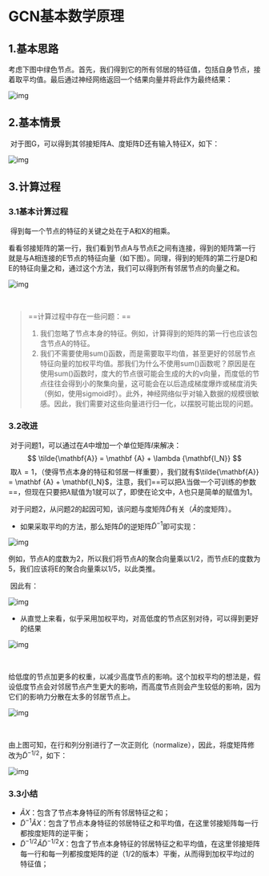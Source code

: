 # GCN基本数学原理

## 1.基本思路

​	考虑下图中绿色节点。首先，我们得到它的所有邻居的特征值，包括自身节点，接着取平均值。最后通过神经网络返回一个结果向量并将此作为最终结果：

![img](https://img-blog.csdnimg.cn/img_convert/3c9a7f4c562a369397b750de033566f9.png)



## 2.基本情景

​	对于图G，可以得到其邻接矩阵A、度矩阵D还有输入特征X，如下：

![img](https://img-blog.csdnimg.cn/img_convert/9f06f5447f13b8f1923204400bd7af90.png)

## 3.计算过程

### 3.1基本计算过程

​	得到每一个节点的特征的关键之处在于A和X的相乘。

​	看看邻接矩阵的第一行，我们看到节点A与节点E之间有连接，得到的矩阵第一行就是与A相连接的E节点的特征向量（如下图）。同理，得到的矩阵的第二行是D和E的特征向量之和，通过这个方法，我们可以得到所有邻居节点的向量之和。

![img](https://img-blog.csdnimg.cn/img_convert/9d2dc5f9274eea7bde6158a45e85cd62.png)

​	



> ==计算过程中存在一些问题：==
>
> 1. 我们忽略了节点本身的特征。例如，计算得到的矩阵的第一行也应该包含节点A的特征。
> 2. 我们不需要使用sum()函数，而是需要取平均值，甚至更好的邻居节点特征向量的加权平均值。那我们为什么不使用sum()函数呢？原因是在使用sum()函数时，度大的节点很可能会生成的大的v向量，而度低的节点往往会得到小的聚集向量，这可能会在以后造成梯度爆炸或梯度消失（例如，使用sigmoid时）。此外，神经网络似乎对输入数据的规模很敏感。因此，我们需要对这些向量进行归一化，以摆脱可能出现的问题。



### 3.2改进

​	对于问题1，可以通过在$A$中增加一个单位矩阵$I$来解决：
$$
\tilde{\mathbf{A}} = \mathbf {A} + \lambda {\mathbf{I_N}}
$$
​	取$\lambda = 1$，（使得节点本身的特征和邻居一样重要），我们就有$\tilde{\mathbf{A}} = \mathbf {A} + \mathbf{I_N}$，注意，我们==可以把$\lambda$当做一个可训练的参数==，但现在只要把$\lambda$赋值为1就可以了，即使在论文中，$\lambda$也只是简单的赋值为1。



​	对于问题2，从问题2的起因可知，该问题与度矩阵$\tilde{D}$有关（$\tilde{A}$的度矩阵）。

* 如果采取平均的方法，那么矩阵$\tilde{D}$的逆矩阵$\tilde{D}^{-1}$即可实现：

![img](https://img-blog.csdnimg.cn/img_convert/bc075e08dedabd3f7ea0ab94d96d430c.png)



​	例如，节点A的度数为2，所以我们将节点A的聚合向量乘以1/2，而节点E的度数为5，我们应该将E的聚合向量乘以1/5，以此类推。

​	因此有：

![img](https://img-blog.csdnimg.cn/img_convert/d8363c95ab404d0e93045da6eb40df2a.png)



* 从直觉上来看，似乎采用加权平均，对高低度的节点区别对待，可以得到更好的结果

![img](https://img-blog.csdnimg.cn/img_convert/418194f8c2ce77304ac4621adff09326.png)

​	

​	给低度的节点加更多的权重，以减少高度节点的影响。这个加权平均的想法是，假设低度节点会对邻居节点产生更大的影响，而高度节点则会产生较低的影响，因为它们的影响力分散在太多的邻居节点上。

![img](https://img-blog.csdnimg.cn/img_convert/3364b36eb2317f54079c959d1f3be765.png)

​	

​	由上图可知，在行和列分别进行了一次正则化（normalize），因此，将度矩阵修改为$\tilde{D}^{-1/2}$，如下：

![img](https://img-blog.csdnimg.cn/img_convert/767450beaa71a7ed3438c775042b05e5.png)

### 3.3小结

* $\tilde{A}X$：包含了节点本身特征的所有邻居特征之和；
* $\tilde{D}^{-1}\tilde{A}X$：包含了节点本身特征的邻居特征之和平均值，在这里邻接矩阵每一行都按度矩阵的逆平衡；
* $\tilde{D}^{-1/2}\tilde{A}\tilde{D}^{-1/2}X$：包含了节点本身特征的邻居特征之和平均值，在这里邻接矩阵每一行和每一列都按度矩阵的逆（1/2的版本）平衡，从而得到加权平均过的特征值；



